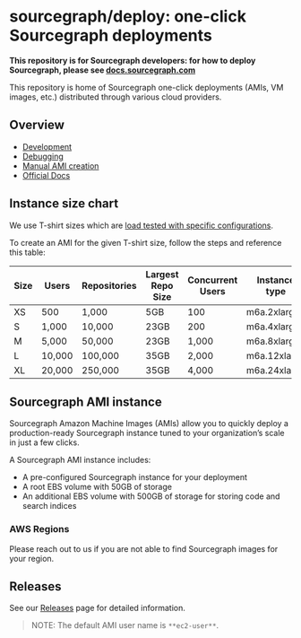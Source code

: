 # sourcegraph/deploy: one-click Sourcegraph deployments

**This repository is for Sourcegraph developers: for how to deploy Sourcegraph, please see [docs.sourcegraph.com](https://docs.sourcegraph.com)**

This repository is home of Sourcegraph one-click deployments (AMIs, VM images, etc.) distributed through various cloud providers.

## Overview

* [Development](./doc/development.md)
* [Debugging](./doc/debugging.md)
* [Manual AMI creation](./doc/manual-ami.md)
* [Official Docs](https://docs.sourcegraph.com/admin/deploy/machine-images)

## Instance size chart

We use T-shirt sizes which are [load tested with specific configurations](https://github.com/sourcegraph/reference-architecture-test).

To create an AMI for the given T-shirt size, follow the steps and reference this table:

| Size | Users  | Repositories | Largest Repo Size | Concurrent Users | Instance type | Storage   | IOPS    |
| ---- | ------ | ------------ | ----------------- | ---------------- | ------------- | --------- | ------- |
| XS   | 500    | 1,000        | 5GB               | 100              | m6a.2xlarge   | gp3       | default |
| S    | 1,000  | 10,000       | 23GB              | 200              | m6a.4xlarge   | gp3       | default |
| M    | 5,000  | 50,000       | 23GB              | 1,000            | m6a.8xlarge   | gp3       | default |
| L    | 10,000 | 100,000      | 35GB              | 2,000            | m6a.12xlarge  | io2       | 16,000  |
| XL   | 20,000 | 250,000      | 35GB              | 4,000            | m6a.24xlarge  | io2       | 16,000  |

## Sourcegraph AMI instance

Sourcegraph Amazon Machine Images (AMIs) allow you to quickly deploy a production-ready Sourcegraph instance tuned to your organization’s scale in just a few clicks.

A Sourcegraph AMI instance includes:
- A pre-configured Sourcegraph instance for your deployment
- A root EBS volume with 50GB of storage
- An additional EBS volume with 500GB of storage for storing code and search indices

### AWS Regions

Please reach out to us if you are not able to find Sourcegraph images for your region.

## Releases

See our [Releases](https://github.com/sourcegraph/deploy/releases) page for detailed information.

> NOTE: The default AMI user name is `**ec2-user**`.